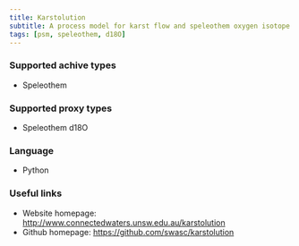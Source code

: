 ```yaml
---
title: Karstolution
subtitle: A process model for karst flow and speleothem oxygen isotope chemistry
tags: [psm, speleothem, d18O]
---
```


### Supported achive types

+ Speleothem

### Supported proxy types

+ Speleothem d18O

### Language

+ Python

### Useful links

+ Website homepage: <http://www.connectedwaters.unsw.edu.au/karstolution>
+ Github homepage: <https://github.com/swasc/karstolution>
